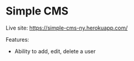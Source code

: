 # Simple CMS

Live site: https://simple-cms-ny.herokuapp.com/

Features:

* Ability to add, edit, delete a user

